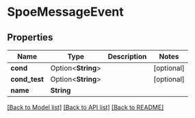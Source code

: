 # SpoeMessageEvent

## Properties

Name | Type | Description | Notes
------------ | ------------- | ------------- | -------------
**cond** | Option<**String**> |  | [optional]
**cond_test** | Option<**String**> |  | [optional]
**name** | **String** |  | 

[[Back to Model list]](../README.md#documentation-for-models) [[Back to API list]](../README.md#documentation-for-api-endpoints) [[Back to README]](../README.md)


